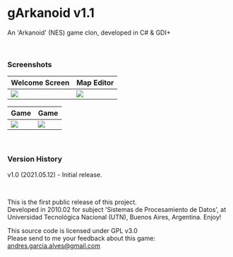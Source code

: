 # gArkanoid v1.1

An 'Arkanoid' (NES) game clon, developed in C# & GDI+

&nbsp;

### Screenshots

| Welcome Screen                           | Map Editor                               |
|------------------------------------------|------------------------------------------|
| ![](Resources/screenshot-welcome.png)    | ![](Resources/screenshot-map-editor.png) |

| Game                                     |  Game                                    |
|------------------------------------------|------------------------------------------|
| ![](Resources/screenshot-game-01.png)    | ![](Resources/screenshot-game-02.png)    |

&nbsp;

### Version History

v1.0 (2021.05.12) - Initial release.  

&nbsp;

This is the first public release of this project.  
Developed in 2010.02 for subject 'Sistemas de Procesamiento de Datos', at Universidad Tecnológica Nacional (UTN), Buenos Aires, Argentina. 
Enjoy!  

This source code is licensed under GPL v3.0  
Please send to me your feedback about this game: andres.garcia.alves@gmail.com

